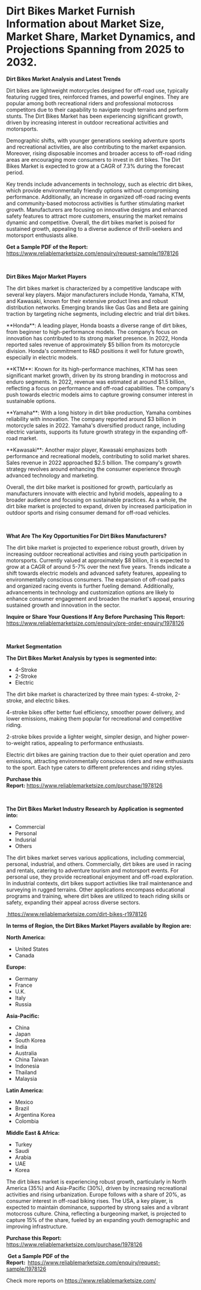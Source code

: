 <p><h1>Dirt Bikes Market Furnish Information about Market Size, Market Share, Market Dynamics, and Projections Spanning from 2025 to 2032.</h1></p><p><strong>Dirt Bikes Market Analysis and Latest Trends</strong></p>
<p><p>Dirt bikes are lightweight motorcycles designed for off-road use, typically featuring rugged tires, reinforced frames, and powerful engines. They are popular among both recreational riders and professional motocross competitors due to their capability to navigate rough terrains and perform stunts. The Dirt Bikes Market has been experiencing significant growth, driven by increasing interest in outdoor recreational activities and motorsports. </p><p>Demographic shifts, with younger generations seeking adventure sports and recreational activities, are also contributing to the market expansion. Moreover, rising disposable incomes and broader access to off-road riding areas are encouraging more consumers to invest in dirt bikes. The Dirt Bikes Market is expected to grow at a CAGR of 7.3% during the forecast period. </p><p>Key trends include advancements in technology, such as electric dirt bikes, which provide environmentally friendly options without compromising performance. Additionally, an increase in organized off-road racing events and community-based motocross activities is further stimulating market growth. Manufacturers are focusing on innovative designs and enhanced safety features to attract more customers, ensuring the market remains dynamic and competitive. Overall, the dirt bikes market is poised for sustained growth, appealing to a diverse audience of thrill-seekers and motorsport enthusiasts alike.</p></p>
<p><strong>Get a Sample PDF of the Report:&nbsp;</strong> <a href="https://www.reliablemarketsize.com/enquiry/request-sample/1978126?utm_campaign=3168&utm_medium=2&utm_source=Github&utm_content=ia&utm_term=30032025&utm_id=dirt-bikes">https://www.reliablemarketsize.com/enquiry/request-sample/1978126</a></p>
<p>&nbsp;</p>
<p><strong>Dirt Bikes Major Market Players</strong></p>
<p><p>The dirt bikes market is characterized by a competitive landscape with several key players. Major manufacturers include Honda, Yamaha, KTM, and Kawasaki, known for their extensive product lines and robust distribution networks. Emerging brands like Gas Gas and Beta are gaining traction by targeting niche segments, including electric and trial dirt bikes.</p><p>**Honda**: A leading player, Honda boasts a diverse range of dirt bikes, from beginner to high-performance models. The company’s focus on innovation has contributed to its strong market presence. In 2022, Honda reported sales revenue of approximately $5 billion from its motorcycle division. Honda's commitment to R&D positions it well for future growth, especially in electric models.</p><p>**KTM**: Known for its high-performance machines, KTM has seen significant market growth, driven by its strong branding in motocross and enduro segments. In 2022, revenue was estimated at around $1.5 billion, reflecting a focus on performance and off-road capabilities. The company's push towards electric models aims to capture growing consumer interest in sustainable options.</p><p>**Yamaha**: With a long history in dirt bike production, Yamaha combines reliability with innovation. The company reported around $3 billion in motorcycle sales in 2022. Yamaha's diversified product range, including electric variants, supports its future growth strategy in the expanding off-road market.</p><p>**Kawasaki**: Another major player, Kawasaki emphasizes both performance and recreational models, contributing to solid market shares. Sales revenue in 2022 approached $2.5 billion. The company's growth strategy revolves around enhancing the consumer experience through advanced technology and marketing.</p><p>Overall, the dirt bike market is positioned for growth, particularly as manufacturers innovate with electric and hybrid models, appealing to a broader audience and focusing on sustainable practices. As a whole, the dirt bike market is projected to expand, driven by increased participation in outdoor sports and rising consumer demand for off-road vehicles.</p></p>
<p>&nbsp;</p>
<p><strong>What Are The Key Opportunities For Dirt Bikes Manufacturers?</strong></p>
<p><p>The dirt bike market is projected to experience robust growth, driven by increasing outdoor recreational activities and rising youth participation in motorsports. Currently valued at approximately $8 billion, it is expected to grow at a CAGR of around 5-7% over the next five years. Trends indicate a shift towards electric models and advanced safety features, appealing to environmentally conscious consumers. The expansion of off-road parks and organized racing events is further fueling demand. Additionally, advancements in technology and customization options are likely to enhance consumer engagement and broaden the market's appeal, ensuring sustained growth and innovation in the sector.</p></p>
<p><strong>Inquire or Share Your Questions If Any Before Purchasing This Report:</strong> <a href="https://www.reliablemarketsize.com/enquiry/pre-order-enquiry/1978126?utm_campaign=3168&utm_medium=2&utm_source=Github&utm_content=ia&utm_term=30032025&utm_id=dirt-bikes">https://www.reliablemarketsize.com/enquiry/pre-order-enquiry/1978126</a></p>
<p>&nbsp;</p>
<p><strong>Market Segmentation</strong></p>
<p><strong>The Dirt Bikes Market Analysis by types is segmented into:</strong></p>
<p><ul><li>4-Stroke</li><li>2-Stroke</li><li>Electric</li></ul></p>
<p><p>The dirt bike market is characterized by three main types: 4-stroke, 2-stroke, and electric bikes. </p><p>4-stroke bikes offer better fuel efficiency, smoother power delivery, and lower emissions, making them popular for recreational and competitive riding. </p><p>2-stroke bikes provide a lighter weight, simpler design, and higher power-to-weight ratios, appealing to performance enthusiasts. </p><p>Electric dirt bikes are gaining traction due to their quiet operation and zero emissions, attracting environmentally conscious riders and new enthusiasts to the sport. Each type caters to different preferences and riding styles.</p></p>
<p><strong>Purchase this Report:&nbsp;</strong><a href="https://www.reliablemarketsize.com/purchase/1978126?utm_campaign=3168&utm_medium=2&utm_source=Github&utm_content=ia&utm_term=30032025&utm_id=dirt-bikes">https://www.reliablemarketsize.com/purchase/1978126</a></p>
<p>&nbsp;</p>
<p><strong>The Dirt Bikes Market Industry Research by Application is segmented into:</strong></p>
<p><ul><li>Commercial</li><li>Personal</li><li>Indusrial</li><li>Others</li></ul></p>
<p><p>The dirt bikes market serves various applications, including commercial, personal, industrial, and others. Commercially, dirt bikes are used in racing and rentals, catering to adventure tourism and motorsport events. For personal use, they provide recreational enjoyment and off-road exploration. In industrial contexts, dirt bikes support activities like trail maintenance and surveying in rugged terrains. Other applications encompass educational programs and training, where dirt bikes are utilized to teach riding skills or safety, expanding their appeal across diverse sectors.</p></p>
<p><a href="https://www.reliablemarketsize.com/dirt-bikes-r1978126?utm_campaign=3168&utm_medium=2&utm_source=Github&utm_content=ia&utm_term=30032025&utm_id=dirt-bikes">&nbsp;https://www.reliablemarketsize.com/dirt-bikes-r1978126</a></p>
<p><strong>In terms of Region, the Dirt Bikes Market Players available by Region are:</strong></p>
<p>
    <p> <strong> North America: </strong>
        <ul>
            <li>United States</li>
            <li>Canada</li>
        </ul>
        </p> 
    <p> <strong> Europe: </strong>
        <ul>
            <li>Germany</li>
            <li>France</li>
            <li>U.K.</li>
            <li>Italy</li>
            <li>Russia</li>
        </ul>
        </p> 
    <p> <strong> Asia-Pacific: </strong>
        <ul>
            <li>China</li>
            <li>Japan</li>
            <li>South Korea</li>
            <li>India</li>
            <li>Australia</li>
            <li>China Taiwan</li>
            <li>Indonesia</li>
            <li>Thailand</li>
            <li>Malaysia</li>
        </ul>
        </p> 
    <p> <strong> Latin America: </strong>
        <ul>
            <li>Mexico</li>
            <li>Brazil</li>
            <li>Argentina Korea</li>
            <li>Colombia</li>
        </ul>
        </p> 
    <p> <strong> Middle East & Africa: </strong>
        <ul>
            <li>Turkey</li>
            <li>Saudi</li>
            <li>Arabia</li>
            <li>UAE</li>
            <li>Korea</li>
        </ul>
    </p>
    </p>
<p><p>The dirt bikes market is experiencing robust growth, particularly in North America (35%) and Asia-Pacific (30%), driven by increasing recreational activities and rising urbanization. Europe follows with a share of 20%, as consumer interest in off-road biking rises. The USA, a key player, is expected to maintain dominance, supported by strong sales and a vibrant motocross culture. China, reflecting a burgeoning market, is projected to capture 15% of the share, fueled by an expanding youth demographic and improving infrastructure.</p></p>
<p><strong>Purchase this Report: </strong><a href="https://www.reliablemarketsize.com/purchase/1978126?utm_campaign=3168&utm_medium=2&utm_source=Github&utm_content=ia&utm_term=30032025&utm_id=dirt-bikes">https://www.reliablemarketsize.com/purchase/1978126</a></p>
<p>&nbsp;<strong>Get a Sample PDF of the Report:&nbsp;&nbsp;</strong><a href="https://www.reliablemarketsize.com/enquiry/request-sample/1978126?utm_campaign=3168&utm_medium=2&utm_source=Github&utm_content=ia&utm_term=30032025&utm_id=dirt-bikes">https://www.reliablemarketsize.com/enquiry/request-sample/1978126</a></p>
<p><strong></strong></p>
<p>Check more reports on <a href="https://www.reliablemarketsize.com/?utm_campaign=3168&utm_medium=2&utm_source=Github&utm_content=ia&utm_term=30032025&utm_id=dirt-bikes">https://www.reliablemarketsize.com/</a></p>
